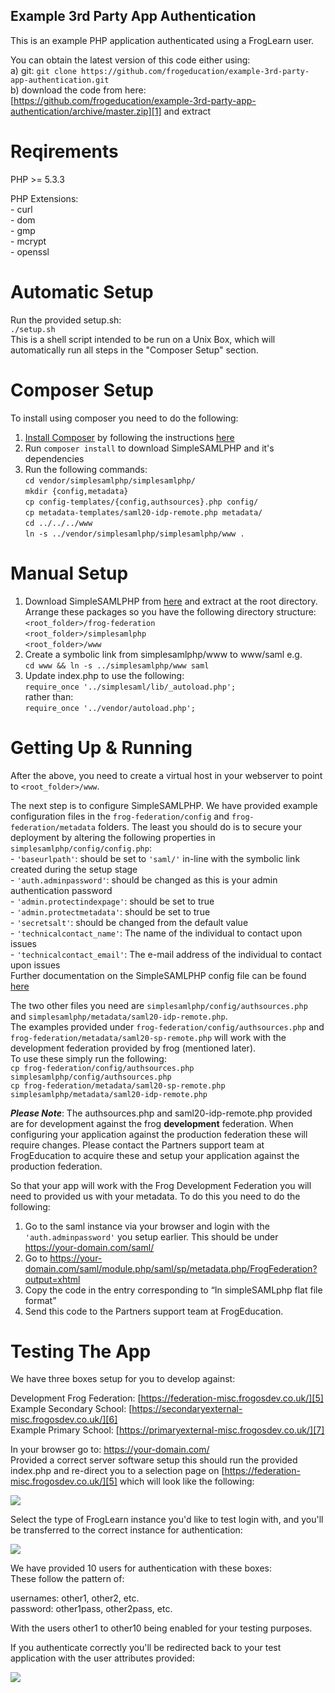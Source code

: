 Example 3rd Party App Authentication
------------------------------------

This is an example PHP application authenticated using a FrogLearn user.

You can obtain the latest version of this code either using:  
a) git: `git clone https://github.com/frogeducation/example-3rd-party-app-authentication.git`  
b) download the code from here: [https://github.com/frogeducation/example-3rd-party-app-authentication/archive/master.zip][1] and extract

[1]: https://github.com/frogeducation/example-3rd-party-app-authentication/archive/master.zip

Reqirements
===========
PHP >= 5.3.3

PHP Extensions:  
\- curl  
\- dom  
\- gmp  
\- mcrypt  
\- openssl  

Automatic Setup
===============
Run the provided setup.sh:  
`./setup.sh`  
This is a shell script intended to be run on a Unix Box, which will automatically run all steps in the "Composer Setup" section.

Composer Setup
==============
To install using composer you need to do the following:

1. [Install Composer][2] by following the instructions [here][2]
2. Run `composer install` to download SimpleSAMLPHP and it's dependencies
3. Run the following commands:  
   `cd vendor/simplesamlphp/simplesamlphp/`  
   `mkdir {config,metadata}`  
   `cp config-templates/{config,authsources}.php config/`  
   `cp metadata-templates/saml20-idp-remote.php metadata/`  
   `cd ../../../www`  
   `ln -s ../vendor/simplesamlphp/simplesamlphp/www .`

[2]: https://getcomposer.org/

Manual Setup 
============
1. Download SimpleSAMLPHP from [here][3] and extract at the root directory.  
      Arrange these packages so you have the following directory structure:  
      `<root_folder>/frog-federation`  
      `<root_folder>/simplesamlphp`  
      `<root_folder>/www`  
2. Create a symbolic link from simplesamlphp/www to www/saml e.g.  
      `cd www && ln -s ../simplesamlphp/www saml`
3. Update index.php to use the following:  
   `require_once '../simplesaml/lib/_autoload.php';`  
   rather than:  
   `require_once '../vendor/autoload.php';`
   
[3]: https://simplesamlphp.org/download

Getting Up & Running
====================
After the above, you need to create a virtual host in your webserver to point to `<root_folder>/www`.  

The next step is to configure SimpleSAMLPHP. We have provided example configuration files in the `frog-federation/config` and `frog-federation/metadata` folders. The least you should do is to secure your deployment by altering the following properties in `simplesamlphp/config/config.php`:  
\- `'baseurlpath'`: should be set to `'saml/'` in-line with the symbolic link created during the setup stage  
\- `'auth.adminpassword'`: should be changed as this is your admin authentication password  
\- `'admin.protectindexpage'`: should be set to true  
\- `'admin.protectmetadata'`: should be set to true  
\- `'secretsalt'`: should be changed from the default value  
\- `'technicalcontact_name'`: The name of the individual to contact upon issues  
\- `'technicalcontact_email'`: The e-mail address of the individual to contact upon issues  
Further documentation on the SimpleSAMLPHP config file can be found [here][4]

The two other files you need are `simplesamlphp/config/authsources.php` and `simplesamlphp/metadata/saml20-idp-remote.php`.  
The examples provided under `frog-federation/config/authsources.php` and `frog-federation/metadata/saml20-sp-remote.php` will work with the development federation provided by frog (mentioned later).  
To use these simply run the following:  
`cp frog-federation/config/authsources.php simplesamlphp/config/authsources.php`  
`cp frog-federation/metadata/saml20-sp-remote.php simplesamlphp/metadata/saml20-idp-remote.php`

***Please Note***: The authsources.php and saml20-idp-remote.php provided are for development against the frog **development** federation. When configuring your application against the production federation these will require changes. Please contact the Partners support team at FrogEducation to acquire these and setup your application against the production federation.

So that your app will work with the Frog Development Federation you will need to provided us with your metadata. To do this you need to do the following:

1. Go to the saml instance via your browser and login with the `'auth.adminpassword'` you setup earlier. This should be under https://your-domain.com/saml/
2. Go to https://your-domain.com/saml/module.php/saml/sp/metadata.php/FrogFederation?output=xhtml
3. Copy the code in the entry corresponding to “In simpleSAMLphp flat file format”
4. Send this code to the Partners support team at FrogEducation.

[4]: https://simplesamlphp.org/docs/1.13/simplesamlphp-install

Testing The App
===============
We have three boxes setup for you to develop against:  

Development Frog Federation: [https://federation-misc.frogosdev.co.uk/][5]  
Example Secondary School: [https://secondaryexternal-misc.frogosdev.co.uk/][6]  
Example Primary School: [https://primaryexternal-misc.frogosdev.co.uk/][7]  

In your browser go to: https://your-domain.com/  
Provided a correct server software setup this should run the provided index.php and re-direct you to a selection page on [https://federation-misc.frogosdev.co.uk/][5] which will look like the following:  

![](https://openmerchantaccount.com/img/frogeducation-simplesaml-development-discovery.png)

Select the type of FrogLearn instance you'd like to test login with, and you'll be transferred to the correct instance for authentication:

![](https://openmerchantaccount.com/img/frogeducation-simplesaml-development-froglearn.png)

We have provided 10 users for authentication with these boxes:  
These follow the pattern of:  

usernames: other1, other2, etc.  
password: other1pass, other2pass, etc.

With the users other1 to other10 being enabled for your testing purposes.

If you authenticate correctly you'll be redirected back to your test application with the user attributes provided:

![](https://openmerchantaccount.com/img/frogeducation-simplesaml-development-user-attributes.png)

[5]: https://federation-misc.frogosdev.co.uk/
[6]: https://secondaryexternal-misc.frogosdev.co.uk/
[7]: https://primaryexternal-misc.frogosdev.co.uk/
